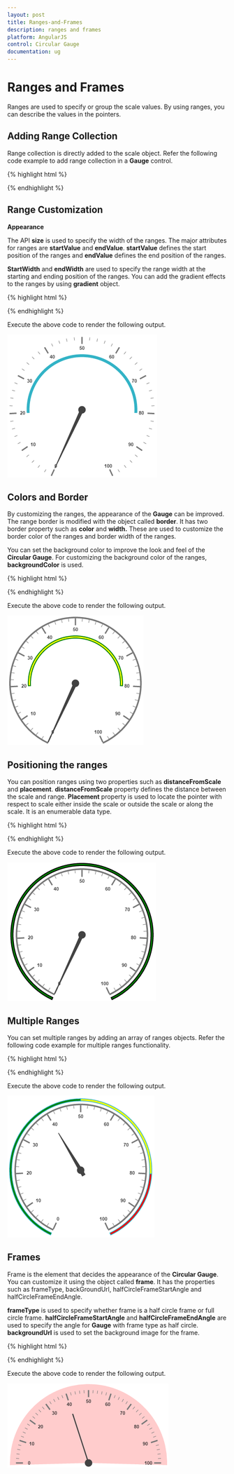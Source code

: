 ```yaml
---
layout: post
title: Ranges-and-Frames
description: ranges and frames
platform: AngularJS
control: Circular Gauge
documentation: ug
---
```


# Ranges and Frames

Ranges are used to specify or group the scale values. By using ranges, you can describe the values in the pointers. 

## Adding Range Collection

Range collection is directly added to the scale object. Refer the following code example to add range collection in a **Gauge** control. 

{% highlight html %}

<html xmlns="http://www.w3.org/1999/xhtml" lang="en" ng-app="CircularGaugeApp">
    <head>
        <title>Essential Studio for AngularJS: CircularGauge</title>
        <!--CSS and Script file References -->
    </head>
    <body ng-controller="CircularGaugeCtrl">
        <div id="circularframe">
                 <ej-circulargauge >
                 <e-scales>
                 <e-scale >
                 <e-ranges>
                 <e-range e-startValue="20" e-endValue="80"></e-range>
                 </e-ranges>
                 </e-scale>
                 <e-scales> 
                </ej-circulargauge>
        </div>
        <script>
        angular.module('CircularGaugeApp', ['ejangular'])
        .controller('CircularGaugeCtrl', function ($scope) {
         });
    </script>
    </body>
</html>

{% endhighlight %}



## Range Customization

**Appearance**

The API **size** is used to specify the width of the ranges.  The major attributes for ranges are **startValue** and **endValue**. **startValue** defines the start position of the ranges and **endValue** defines the end position of the ranges.

**StartWidth** and **endWidth** are used to specify the range width at the starting and ending position of the ranges. You can add the gradient effects to the ranges by using **gradient** object.

{% highlight html %}

<html xmlns="http://www.w3.org/1999/xhtml" lang="en" ng-app="CircularGaugeApp">
    <head>
        <title>Essential Studio for AngularJS: CircularGauge</title>
        <!--CSS and Script file References -->
    </head>
    <body ng-controller="CircularGaugeCtrl">
        <div id="circularframe">
                 <ej-circulargauge >
                 <e-scales>
                 <e-scale e-showRanges="true" e-showScaleBar="true" e-radius="150" e-size="2">
                 <e-ranges>
                 <e-range e-startValue="20" e-endValue="80" e-backgroundColor="green"></e-range>
                 </e-ranges>
                 </e-scale>
                 <e-scales> 
                </ej-circulargauge>
        </div>
        <script>
        angular.module('CircularGaugeApp', ['ejangular'])
        .controller('CircularGaugeCtrl', function ($scope) {
         });
    </script>
    </body>
</html>


{% endhighlight %}



Execute the above code to render the following output.

![](Ranges-and-Frames_images/Ranges-and-Frames_img1.png)

## Colors and Border

By customizing the ranges, the appearance of the **Gauge** can be improved. The range border is modified with the object called **border**. It has two border property such as **color** and **width.** These are used to customize the border color of the ranges and border width of the ranges. 

You can set the background color to improve the look and feel of the **Circular Gauge**. For customizing the background color of the ranges, **backgroundColor** is used.

{% highlight html %}

<html xmlns="http://www.w3.org/1999/xhtml" lang="en" ng-app="CircularGaugeApp">
    <head>
        <title>Essential Studio for AngularJS: CircularGauge</title>
        <!--CSS and Script file References -->
    </head>
    <body ng-controller="CircularGaugeCtrl">
        <div id="circularframe">
                 <ej-circulargauge >
                 <e-scales>
                 <e-scale e-showRanges="true" e-showScaleBar="true" e-radius="150" e-size="2">
                 <e-ranges>
                 <e-range e-startValue="20" e-endValue="80" e-backgroundColor="yellow" 
                 e-border-color="green" e-border-width="2"></e-range>
                 </e-ranges>
                 </e-scale>
                 <e-scales> 
                 </ej-circulargauge>
        </div>
        <script>
        angular.module('CircularGaugeApp', ['ejangular'])
        .controller('CircularGaugeCtrl', function ($scope) {
         });
    </script>
    </body>
</html>


{% endhighlight %}



Execute the above code to render the following output.

![](Ranges-and-Frames_images/Ranges-and-Frames_img2.png)

## Positioning the ranges

You can position ranges using two properties such as **distanceFromScale** and **placement**. **distanceFromScale** property defines the distance between the scale and range. **Placement** property is used to locate the pointer with respect to scale either inside the scale or outside the scale or along the scale. It is an enumerable data type.

{% highlight html %}

<html xmlns="http://www.w3.org/1999/xhtml" lang="en" ng-app="CircularGaugeApp">
    <head>
        <title>Essential Studio for AngularJS: CircularGauge</title>
        <!--CSS and Script file References -->
    </head>
    <body ng-controller="CircularGaugeCtrl">
        <div id="circularframe">
                 <ej-circulargauge >
                 <e-scales>
                 <e-scale e-showRanges="true" e-showScaleBar="true" e-radius="150" e-size="2">
                 <e-ranges>
                 <e-range e-startValue="0" e-endValue="100" e-backgroundColor="green"
                 e-border-color="black" e-border-width="2" e-placement="far"
                 e-distanceFromScale="-30"></e-range>
                 </e-ranges>
                 </e-scale>
                 <e-scales> 
                 </ej-circulargauge>
        </div>
        <script>
        angular.module('CircularGaugeApp', ['ejangular'])
        .controller('CircularGaugeCtrl', function ($scope) {
         });
    </script>
    </body>
</html>

{% endhighlight %}



Execute the above code to render the following output.

![](Ranges-and-Frames_images/Ranges-and-Frames_img3.png)

## Multiple Ranges

You can set multiple ranges by adding an array of ranges objects. Refer the following code example for multiple ranges functionality.

{% highlight html %}

<html xmlns="http://www.w3.org/1999/xhtml" lang="en" ng-app="CircularGaugeApp">
    <head>
        <title>Essential Studio for AngularJS: CircularGauge</title>
        <!--CSS and Script file References -->
    </head>
    <body ng-controller="CircularGaugeCtrl">
        <div id="circularframe">
                 <ej-circulargauge >
                 <e-scales>
                 <e-scale e-showRanges="true" e-showScaleBar="true" e-radius="150" e-size="2">
                 <e-pointers>
                 <e-pointer e-value="40" e-showbackneedle="true" e-length="100">
                 </e-pointers>
                 <e-ranges>
                 <e-range e-startValue="0" e-endValue="50" e-backgroundColor="green"  e-placement="far"
                 e-distanceFromScale="-30"></e-range>
                 <e-range e-startValue="50" e-endValue="80" e-backgroundColor="yellow"  e-placement="far"
                 e-distanceFromScale="-30"></e-range>
                 <e-range e-startValue="80" e-endValue="100" e-backgroundColor="red"  e-placement="far"
                 e-distanceFromScale="-30"></e-range>
                 </e-ranges>
                 </e-scale>
                 <e-scales> 
                 </ej-circulargauge>
        </div>
        <script>
        angular.module('CircularGaugeApp', ['ejangular'])
        .controller('CircularGaugeCtrl', function ($scope) {
         });
    </script>
    </body>
</html>


{% endhighlight %}



Execute the above code to render the following output.

![](Ranges-and-Frames_images/Ranges-and-Frames_img4.png)

## Frames

Frame is the element that decides the appearance of the **Circular Gauge**. You can customize it using the object called **frame**.  It has the properties such as frameType, backGroundUrl, halfCircleFrameStartAngle and halfCircleFrameEndAngle.

**frameType** is used to specify whether frame is a half circle frame or full circle frame. **halfCircleFrameStartAngle** and **halfCircleFrameEndAngle** are used to specify the angle for **Gauge** with frame type as half circle. **backgroundUrl** is used to set the background image for the frame.

{% highlight html %}

<html xmlns="http://www.w3.org/1999/xhtml" lang="en" ng-app="CircularGaugeApp">
    <head>
        <title>Essential Studio for AngularJS: CircularGauge</title>
        <!--CSS and Script file References -->
    </head>
    <body ng-controller="CircularGaugeCtrl">
        <div id="circularframe">
                <ej-circulargauge  e-frame-frameType="halfcircle" e-halfCircleFrameStartAngle="205" 
                e-halfCircleFrameEndAngle="335" e-pointercap-radius="50"
                e-backgroundColor="#FFCCCC">
                <e-scales>
                <e-scale  e-startangle="180" e-sweepangle="180">
                <e-pointers>
                <e-pointer e-type="needle" e-needletype="rectangle" e-width="1" e-value="40"
                e-length="120">
                </e-pointer>
                </e-pointers>
                </e-scale>
                <e-scales> 
                </ej-circulargauge>
        </div>
        <script>
        angular.module('CircularGaugeApp', ['ejangular'])
        .controller('CircularGaugeCtrl', function ($scope) {
         });
    </script>
    </body>
</html>

{% endhighlight %}



Execute the above code to render the following output.

![](Ranges-and-Frames_images/Ranges-and-Frames_img5.png)

